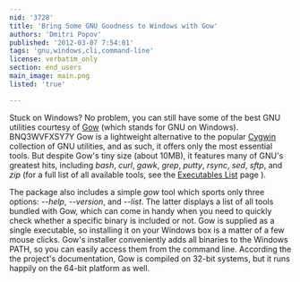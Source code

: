 ```yaml
---
nid: '3728'
title: 'Bring Some GNU Goodness to Windows with Gow'
authors: 'Dmitri Popov'
published: '2012-03-07 7:54:01'
tags: 'gnu,windows,cli,command-line'
license: verbatim_only
section: end_users
main_image: main.png
listed: 'true'

---
```

Stuck on Windows? No problem, you can still have some of the best GNU utilities courtesy of [Gow](https://github.com/bmatzelle/gow/) (which stands for GNU on Windows). BNQ3WVFXSY7Y Gow is a lightweight alternative to the popular [Cygwin](http://www.cygwin.com/) collection of GNU utilities, and as such, it offers only the most essential tools.  But despite Gow's tiny size (about 10MB), it features many of GNU's greatest hits, including *bash*, *curl*, *gawk*, *grep*, *putty*, *rsync*, *sed*, *sftp*, and *zip* (for a full list of all available tools, see the [Executables List](https://github.com/bmatzelle/gow/wiki/executables_list) page ).

The  package also includes a simple *gow* tool which sports only three options: *--help*, *--version*, and *--list*. The latter displays a list of all tools bundled with Gow, which can come in handy when you need to quickly check whether a specific binary is included or not. Gow is supplied as a single executable, so installing it on your Windows box is a matter of a few mouse clicks. Gow's installer conveniently adds all binaries to the Windows PATH, so you can easily access them from the command line.  According the the project's documentation, Gow is compiled on 32-bit systems, but it runs happily on the 64-bit platform as well.